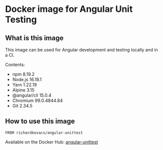 # Docker image for Angular Unit Testing

## What is this image

This image can be used for Angular development and testing locally and in a CI.

Contents:
- npm 8.19.2
- Node.js 16.18.1
- Yarn 1.22.19 
- Alpine 3.15
- @angular/cli 15.0.4
- Chromium 99.0.4844.84
- Git 2.34.5

## How to use this image

```
FROM richardkovacs/angular-unittest
````

Available on the Docker Hub: [angular-unittest](https://hub.docker.com/r/richardkovacs/angular-unittest)
